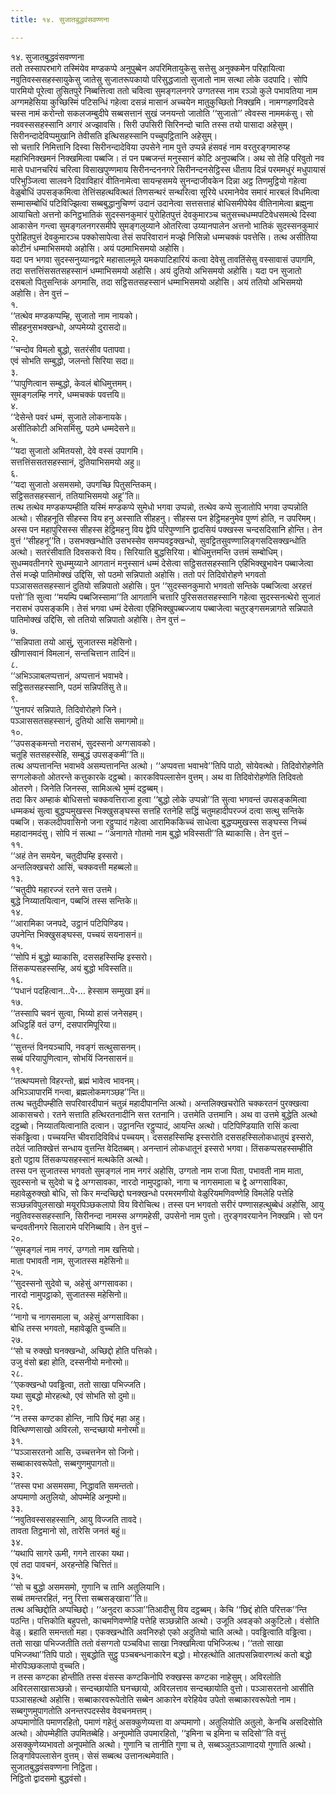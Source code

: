 ```yaml
---
title: १४. सुजातबुद्धवंसवण्णना

---
```

१४. सुजातबुद्धवंसवण्णना  
ततो तस्सापरभागे तस्मिंयेव मण्डकप्पे अनुपुब्बेन अपरिमितायुकेसु सत्तेसु अनुक्कमेन परिहायित्वा नवुतिवस्ससहस्सायुकेसु जातेसु सुजातरूपकायो परिसुद्धजातो सुजातो नाम सत्था लोके उदपादि। सोपि पारमियो पूरेत्वा तुसितपुरे निब्बत्तित्वा ततो चवित्वा सुमङ्गलनगरे उग्गतस्स नाम रञ्ञो कुले पभावतिया नाम अग्गमहेसिया कुच्छिस्मिं पटिसन्धिं गहेत्वा दसन्नं मासानं अच्चयेन मातुकुच्छितो निक्खमि। नामग्गहणदिवसे चस्स नामं करोन्तो सकलजम्बुदीपे सब्बसत्तानं सुखं जनयन्तो जातोति ‘‘सुजातो’’ त्वेवस्स नाममकंसु। सो नववस्ससहस्सानि अगारं अज्झावसि। सिरी उपसिरी सिरिनन्दो चाति तस्स तयो पासादा अहेसुम्। सिरीनन्दादेविप्पमुखानि तेवीसति इत्थिसहस्सानि पच्चुपट्ठितानि अहेसुम्।  
सो चत्तारि निमित्तानि दिस्वा सिरीनन्दादेविया उपसेने नाम पुत्ते उप्पन्ने हंसवहं नाम वरतुरङ्गमारुय्ह महाभिनिक्खमनं निक्खमित्वा पब्बजि। तं पन पब्बजन्तं मनुस्सानं कोटि अनुपब्बजि। अथ सो तेहि परिवुतो नव मासे पधानचरियं चरित्वा विसाखपुण्णमाय सिरीनन्दननगरे सिरीनन्दनसेट्ठिस्स धीताय दिन्नं परममधुरं मधुपायासं परिभुञ्जित्वा सालवने दिवाविहारं वीतिनामेत्वा सायन्हसमये सुनन्दाजीवकेन दिन्ना अट्ठ तिणमुट्ठियो गहेत्वा वेळुबोधिं उपसङ्कमित्वा तेत्तिंसहत्थवित्थतं तिणसन्थरं सन्थरित्वा सूरिये धरमानेयेव समारं मारबलं विधमित्वा सम्मासम्बोधिं पटिविज्झित्वा सब्बबुद्धानुचिण्णं उदानं उदानेत्वा सत्तसत्ताहं बोधिसमीपेयेव वीतिनामेत्वा ब्रह्मुना आयाचितो अत्तनो कनिट्ठभातिकं सुदस्सनकुमारं पुरोहितपुत्तं देवकुमारञ्च चतुसच्चधम्मपटिवेधसमत्थे दिस्वा आकासेन गन्त्वा सुमङ्गलनगरसमीपे सुमङ्गलुय्याने ओतरित्वा उय्यानपालेन अत्तनो भातिकं सुदस्सनकुमारं पुरोहितपुत्तं देवकुमारञ्च पक्कोसापेत्वा तेसं सपरिवारानं मज्झे निसिन्नो धम्मचक्कं पवत्तेसि। तत्थ असीतिया कोटीनं धम्माभिसमयो अहोसि। अयं पठमाभिसमयो अहोसि।  
यदा पन भगवा सुदस्सनुय्यानद्वारे महासालमूले यमकपाटिहारियं कत्वा देवेसु तावतिंसेसु वस्सावासं उपागमि, तदा सत्तत्तिंससतसहस्सानं धम्माभिसमयो अहोसि। अयं दुतियो अभिसमयो अहोसि। यदा पन सुजातो दसबलो पितुसन्तिकं अगमासि, तदा सट्ठिसतसहस्सानं धम्माभिसमयो अहोसि। अयं ततियो अभिसमयो अहोसि। तेन वुत्तं –  
१.  
‘‘तत्थेव मण्डकप्पम्हि, सुजातो नाम नायको।  
सीहहनुसभक्खन्धो, अप्पमेय्यो दुरासदो॥  
२.  
‘‘चन्दोव विमलो बुद्धो, सतरंसीव पतापवा।  
एवं सोभति सम्बुद्धो, जलन्तो सिरिया सदा॥  
३.  
‘‘पापुणित्वान सम्बुद्धो, केवलं बोधिमुत्तमम्।  
सुमङ्गलम्हि नगरे, धम्मचक्कं पवत्तयि॥  
४.  
‘‘देसेन्ते पवरं धम्मं, सुजाते लोकनायके।  
असीतिकोटी अभिसमिंसु, पठमे धम्मदेसने॥  
५.  
‘‘यदा सुजातो अमितयसो, देवे वस्सं उपागमि।  
सत्तत्तिंससतसहस्सानं, दुतियाभिसमयो अहु॥  
६.  
‘‘यदा सुजातो असमसमो, उपगच्छि पितुसन्तिकम्।  
सट्ठिसतसहस्सानं, ततियाभिसमयो अहू’’ति॥  
तत्थ तत्थेव मण्डकप्पम्हीति यस्मिं मण्डकप्पे सुमेधो भगवा उप्पन्नो, तत्थेव कप्पे सुजातोपि भगवा उप्पन्नोति अत्थो। सीहहनूति सीहस्स विय हनु अस्साति सीहहनु। सीहस्स पन हेट्ठिमहनुमेव पुण्णं होति, न उपरिमम्। अस्स पन महापुरिसस्स सीहस्स हेट्ठिमहनु विय द्वेपि परिपुण्णानि द्वादसियं पक्खस्स चन्दसदिसानि होन्ति। तेन वुत्तं ‘‘सीहहनू’’ति। उसभक्खन्धोति उसभस्सेव समप्पवट्टक्खन्धो, सुवट्टितसुवण्णालिङ्गसदिसक्खन्धोति अत्थो। सतरंसीवाति दिवसकरो विय। सिरियाति बुद्धसिरिया। बोधिमुत्तमन्ति उत्तमं सम्बोधिम्।  
सुधम्मवतीनगरे सुधम्मुय्याने आगतानं मनुस्सानं धम्मं देसेत्वा सट्ठिसतसहस्सानि एहिभिक्खुभावेन पब्बाजेत्वा तेसं मज्झे पातिमोक्खं उद्दिसि, सो पठमो सन्निपातो अहोसि। ततो परं तिदिवोरोहणे भगवतो पञ्ञाससतसहस्सानं दुतियो सन्निपातो अहोसि। पुन ‘‘सुदस्सनकुमारो भगवतो सन्तिके पब्बजित्वा अरहत्तं पत्तो’’ति सुत्वा ‘‘मयम्पि पब्बजिस्सामा’’ति आगतानि चत्तारि पुरिससतसहस्सानि गहेत्वा सुदस्सनत्थेरो सुजातं नरासभं उपसङ्कमि। तेसं भगवा धम्मं देसेत्वा एहिभिक्खुपब्बज्जाय पब्बाजेत्वा चतुरङ्गसमन्नागते सन्निपाते पातिमोक्खं उद्दिसि, सो ततियो सन्निपातो अहोसि। तेन वुत्तं –  
७.  
‘‘सन्निपाता तयो आसुं, सुजातस्स महेसिनो।  
खीणासवानं विमलानं, सन्तचित्तान तादिनं॥  
८.  
‘‘अभिञ्ञाबलप्पत्तानं, अप्पत्तानं भवाभवे।  
सट्ठिसतसहस्सानि, पठमं सन्निपतिंसु ते॥  
९.  
‘‘पुनापरं सन्निपाते, तिदिवोरोहणे जिने।  
पञ्ञाससतसहस्सानं, दुतियो आसि समागमो॥  
१०.  
‘‘उपसङ्कमन्तो नरासभं, सुदस्सनो अग्गसावको।  
चतूहि सतसहस्सेहि, सम्बुद्धं उपसङ्कमी’’ति॥  
तत्थ अप्पत्तानन्ति भवाभवे असम्पत्तानन्ति अत्थो। ‘‘अप्पवत्ता भवाभवे’’तिपि पाठो, सोयेवत्थो। तिदिवोरोहणेति सग्गलोकतो ओतरन्ते कत्तुकारके दट्ठब्बो। कारकविपल्लासेन वुत्तम्। अथ वा तिदिवोरोहणेति तिदिवतो ओतरणे। जिनेति जिनस्स, सामिअत्थे भुम्मं दट्ठब्बम्।  
तदा किर अम्हाकं बोधिसत्तो चक्कवत्तिराजा हुत्वा ‘‘बुद्धो लोके उप्पन्नो’’ति सुत्वा भगवन्तं उपसङ्कमित्वा धम्मकथं सुत्वा बुद्धप्पमुखस्स भिक्खुसङ्घस्स सत्तहि रतनेहि सद्धिं चतुमहादीपरज्जं दत्वा सत्थु सन्तिके पब्बजि। सकलदीपवासिनो जना रट्ठुप्पादं गहेत्वा आरामिककिच्चं साधेत्वा बुद्धप्पमुखस्स सङ्घस्स निच्चं महादानमदंसु। सोपि नं सत्था – ‘‘अनागते गोतमो नाम बुद्धो भविस्सती’’ति ब्याकासि। तेन वुत्तं –  
११.  
‘‘अहं तेन समयेन, चतुदीपम्हि इस्सरो।  
अन्तलिक्खचरो आसिं, चक्कवत्ती महब्बलो॥  
१३.  
‘‘चतुदीपे महारज्जं रतने सत्त उत्तमे।  
बुद्धे निय्यातयित्वान, पब्बजिं तस्स सन्तिके॥  
१४.  
‘‘आरामिका जनपदे, उट्ठानं पटिपिण्डिय।  
उपनेन्ति भिक्खुसङ्घस्स, पच्चयं सयनासनं॥  
१५.  
‘‘सोपि मं बुद्धो ब्याकासि, दससहस्सिम्हि इस्सरो।  
तिंसकप्पसहस्सम्हि, अयं बुद्धो भविस्सति॥  
१६.  
‘‘पधानं पदहित्वान…पे॰… हेस्साम सम्मुखा इमं॥  
१७.  
‘‘तस्सापि चवनं सुत्वा, भिय्यो हासं जनेसहम्।  
अधिट्ठहिं वतं उग्गं, दसपारमिपूरिया॥  
१८.  
‘‘सुत्तन्तं विनयञ्चापि, नवङ्गं सत्थुसासनम्।  
सब्बं परियापुणित्वान, सोभयिं जिनसासनं॥  
१९.  
‘‘तत्थप्पमत्तो विहरन्तो, ब्रह्मं भावेत्व भावनम्।  
अभिञ्ञापारमिं गन्त्वा, ब्रह्मलोकमगञ्छह’’न्ति॥  
तत्थ चतुदीपम्हीति सपरिवारदीपानं चतुन्नं महादीपानन्ति अत्थो। अन्तलिक्खचरोति चक्करतनं पुरक्खत्वा आकासचरो। रतने सत्ताति हत्थिरतनादीनि सत्त रतनानि। उत्तमेति उत्तमानि। अथ वा उत्तमे बुद्धेति अत्थो दट्ठब्बो। निय्यातयित्वानाति दत्वान। उट्ठानन्ति रट्ठुप्पादं, आयन्ति अत्थो। पटिपिण्डियाति रासिं कत्वा संकड्ढित्वा। पच्चयन्ति चीवरादिविविधं पच्चयम्। दससहस्सिम्हि इस्सरोति दससहस्सिलोकधातुयं इस्सरो, तदेतं जातिक्खेत्तं सन्धाय वुत्तन्ति वेदितब्बम्। अनन्तानं लोकधातूनं इस्सरो भगवा। तिंसकप्पसहस्सम्हीति इतो पट्ठाय तिंसकप्पसहस्सानं मत्थकेति अत्थो।  
तस्स पन सुजातस्स भगवतो सुमङ्गलं नाम नगरं अहोसि, उग्गतो नाम राजा पिता, पभावती नाम माता, सुदस्सनो च सुदेवो च द्वे अग्गसावका, नारदो नामुपट्ठाको, नागा च नागसमाला च द्वे अग्गसाविका, महावेळुरुक्खो बोधि, सो किर मन्दच्छिद्दो घनक्खन्धो परमरमणीयो वेळुरियमणिवण्णेहि विमलेहि पत्तेहि सञ्छन्नविपुलसाखो मयूरपिञ्छकलापो विय विरोचित्थ। तस्स पन भगवतो सरीरं पण्णासहत्थुब्बेधं अहोसि, आयु नवुतिवस्ससहस्सानि, सिरीनन्दा नामस्स अग्गमहेसी, उपसेनो नाम पुत्तो। तुरङ्गवरयानेन निक्खमि। सो पन चन्दवतीनगरे सिलारामे परिनिब्बायि। तेन वुत्तं –  
२०.  
‘‘सुमङ्गलं नाम नगरं, उग्गतो नाम खत्तियो।  
माता पभावती नाम, सुजातस्स महेसिनो॥  
२५.  
‘‘सुदस्सनो सुदेवो च, अहेसुं अग्गसावका।  
नारदो नामुपट्ठाको, सुजातस्स महेसिनो॥  
२६.  
‘‘नागो च नागसमाला च, अहेसुं अग्गसाविका।  
बोधि तस्स भगवतो, महावेळूति वुच्चति॥  
२७.  
‘‘सो च रुक्खो घनक्खन्धो, अच्छिद्दो होति पत्तिको।  
उजु वंसो ब्रहा होति, दस्सनीयो मनोरमो॥  
२८.  
‘‘एकक्खन्धो पवड्ढित्वा, ततो साखा पभिज्जति।  
यथा सुबद्धो मोरहत्थो, एवं सोभति सो दुमो॥  
२९.  
‘‘न तस्स कण्टका होन्ति, नापि छिद्दं महा अहु।  
वित्थिण्णसाखो अविरलो, सन्दच्छायो मनोरमो॥  
३१.  
‘‘पञ्ञासरतनो आसि, उच्चत्तनेन सो जिनो।  
सब्बाकारवरूपेतो, सब्बगुणमुपागतो॥  
३२.  
‘‘तस्स पभा असमसमा, निद्धावति समन्ततो।  
अप्पमाणो अतुलियो, ओपम्मेहि अनूपमो॥  
३३.  
‘‘नवुतिवस्ससहस्सानि, आयु विज्जति तावदे।  
तावता तिट्ठमानो सो, तारेसि जनतं बहुं॥  
३४.  
‘‘यथापि सागरे ऊमी, गगने तारका यथा।  
एवं तदा पावचनं, अरहन्तेहि चित्तितं॥  
३५.  
‘‘सो च बुद्धो असमसमो, गुणानि च तानि अतुलियानि।  
सब्बं तमन्तरहितं, ननु रित्ता सब्बसङ्खारा’’ति॥  
तत्थ अच्छिद्दोति अप्पच्छिद्दो। ‘‘अनुदरा कञ्ञा’’तिआदीसु विय दट्ठब्बम्। केचि ‘‘छिद्दं होति परित्तक’’न्ति पठन्ति। पत्तिकोति बहुपत्तो, काचमणिवण्णेहि पत्तेहि सञ्छन्नोति अत्थो। उजूति अवङ्को अकुटिलो। वंसोति वेळु। ब्रहाति समन्ततो महा। एकक्खन्धोति अवनिरुहो एको अदुतियो चाति अत्थो। पवड्ढित्वाति वड्ढित्वा। ततो साखा पभिज्जतीति ततो वंसग्गतो पञ्चविधा साखा निक्खमित्वा पभिज्जित्थ। ‘‘ततो साखा पभिज्जथा’’तिपि पाठो। सुबद्धोति सुट्ठु पञ्चबन्धनाकारेन बद्धो। मोरहत्थोति आतपसन्निवारणत्थं कतो बद्धो मोरपिञ्छकलापो वुच्चति।  
न तस्स कण्टका होन्तीति तस्स वंसस्स कण्टकिनोपि रुक्खस्स कण्टका नाहेसुम्। अविरलोति अविरलसाखासञ्छन्नो। सन्दच्छायोति घनच्छायो, अविरलत्ताव सन्दच्छायोति वुत्तो। पञ्ञासरतनो आसीति पञ्ञासहत्थो अहोसि। सब्बाकारवरूपेतोति सब्बेन आकारेन वरेहियेव उपेतो सब्बाकारवरूपेतो नाम। सब्बगुणमुपागतोति अनन्तरपदस्सेव वेवचनमत्तम्।  
अप्पमाणोति पमाणरहितो, पमाणं गहेतुं असक्कुणेय्यत्ता वा अप्पमाणो। अतुलियोति अतुलो, केनचि असदिसोति अत्थो। ओपम्मेहीति उपमितब्बेहि। अनूपमोति उपमारहितो, ‘‘इमिना च इमिना च सदिसो’’ति वत्तुं असक्कुणेय्यभावतो अनूपमोति अत्थो। गुणानि च तानीति गुणा च ते, सब्बञ्ञुतञ्ञाणादयो गुणाति अत्थो। लिङ्गविपल्लासेन वुत्तम्। सेसं सब्बत्थ उत्तानत्थमेवाति।  
सुजातबुद्धवंसवण्णना निट्ठिता।  
निट्ठितो द्वादसमो बुद्धवंसो।  